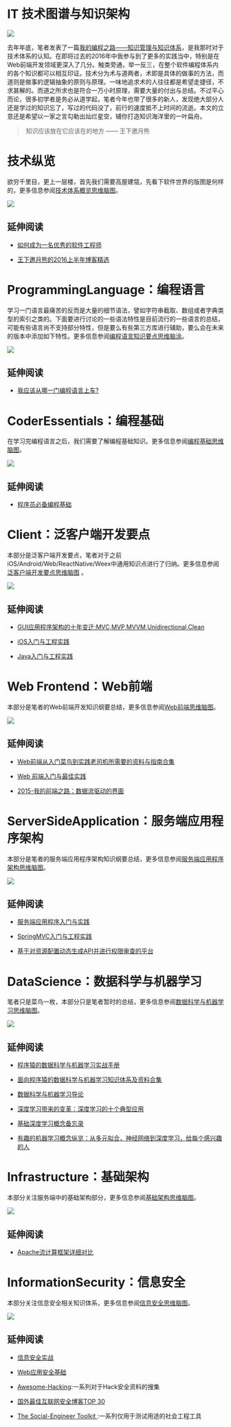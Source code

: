 
# IT 技术图谱与知识架构



![](https://camo.githubusercontent.com/1a7ddd081e0fcc80e7acf9ed04c5705f2028862c/68747470733a2f2f636f64696e672e6e65742f752f686f7465616d2f702f43616368652f6769742f7261772f6d61737465722f323031362f31302f332f312d6d44523069425643615f7a3750655a6864595a7859512e6a706567)


去年年底，笔者发表了一篇[我的编程之路——知识管理与知识体系](https://segmentfault.com/a/1190000004612590)，是我那时对于技术体系的认知。在即将过去的2016年中我参与到了更多的实践当中，特别是在Web前端开发领域更深入了几分。触类旁通，举一反三，在整个软件编程体系内的各个知识都可以相互印证。技术分为术与道两者，术即是具体的做事的方法，而道则是做事的逻辑抽象的原则与原理。一味地追求术的人往往都是希望走捷径，不求甚解的。而道之所求也是符合一万小时原理，需要大量的付出与总结。不过平心而论，很多初学者是务必从道学起，笔者今年也带了很多的新人，发现绝大部分人还是学过的知识忘了，写过的代码没了，前行的速度抵不上时间的流逝。本文的立意还是希望以一家之言勾勒出灿烂星空，辅你打造知识海洋里的一叶扁舟。
> 知识应该放在它应该在的地方 —— 王下邀月熊


# 技术纵览


欲穷千里目，更上一层楼，首先我们需要高屋建瓴，先看下软件世界的版图是何样的，更多信息参阅[技术体系概览思维脑图](https://www.processon.com/view/link/58593ea3e4b0db9f2e1407bb)。


![](https://coding.net/u/hoteam/p/Cache/git/raw/master/2016/12/2/Coder.png)


## 延伸阅读

- [如何成为一名优秀的软件工程师](https://github.com/wxyyxc1992/Coder-Knowledge-Graph/blob/master/how-to-be-a-successful-software-engineer.md)

- [王下邀月熊的2016上半年博客精选](https://segmentfault.com/a/1190000006017467)


# ProgrammingLanguage：编程语言


学习一门语言最痛苦的反而是大量的细节语法，譬如字符串截取、数组或者字典类型的索引之类的。下面要进行讨论的一些语法特性是目前流行的一些语言的总结，可能有些语言尚不支持部分特性，但是要么有些第三方库进行辅助，要么会在未来的版本中添加如下特性。更多信息参阅[编程语言知识要点思维脑涂](https://www.processon.com/view/link/5858d52ce4b0f767285df0b0)。



![](https://coding.net/u/hoteam/p/Cache/git/raw/master/2016/12/2/%25E7%25BC%2596%25E7%25A8%258B%25E8%25AF%25AD%25E8%25A8%2580.png)


## 延伸阅读

- [我应该从哪一门编程语言上车?](https://segmentfault.com/a/1190000007398287)


# CoderEssentials：编程基础


在学习完编程语言之后，我们需要了解编程基础知识。更多信息参阅[编程基础思维脑图](https://www.processon.com/view/link/5858f45be4b0db9f2e0e7ee4)。


![](https://coding.net/u/hoteam/p/Cache/git/raw/master/2016/12/2/CoderEssentials.png)


## 延伸阅读



- [程序员必备编程基础](https://github.com/wxyyxc1992/Coder-Essentials)


# Client：泛客户端开发要点


本部分是泛客户端开发要点，笔者对于之前iOS/Android/Web/ReactNative/Weex中通用知识点进行了归纳。更多信息参阅[泛客户端开发要点思维脑图](https://www.processon.com/view/link/5858fa8fe4b0db9f2e0f548e) 。


![](https://coding.net/u/hoteam/p/Cache/git/raw/master/2016/12/2/Client.png)


## 延伸阅读



- [GUI应用程序架构的十年变迁:MVC,MVP,MVVM,Unidirectional,Clean](https://segmentfault.com/a/1190000006016817)

- [iOS入门与工程实践](https://github.com/wxyyxc1992/iOS-Introduction-And-Best-Practices)

- [Java入门与工程实践](https://github.com/wxyyxc1992/Java-Introduction-And-Best-Practices)


# Web Frontend：Web前端


本部分是笔者的Web前端开发知识纲要总结，更多信息参阅[Web前端思维脑图](https://www.processon.com/view/link/5858cab0e4b04ce387a7cb53)。


![](https://coding.net/u/hoteam/p/Cache/git/raw/master/2016/12/2/Web.png)


## 延伸阅读



- [Web前端从入门菜鸟到实践老司机所需要的资料与指南合集](https://segmentfault.com/a/1190000007611188)

- [Web 前端入门与最佳实践](https://github.com/wxyyxc1992/Web-Frontend-Introduction-And-Best-Practices)

- [2015-我的前端之路：数据流驱动的界面](https://segmentfault.com/a/1190000004292245)




# ServerSideApplication：服务端应用程序架构


本部分是笔者的服务端应用程序架构知识纲要总结，更多信息参阅[服务端应用程序架构思维脑图](https://www.processon.com/view/link/5858fa40e4b0f767286314f3)。


![](https://coding.net/u/hoteam/p/Cache/git/raw/master/2016/12/2/ServerSideApplication.png)


## 延伸阅读



- [服务端应用程序入门与实践](https://github.com/wxyyxc1992/ServerSideApplication-Introduction-And-Practices)

- [SpringMVC入门与工程实践](https://github.com/wxyyxc1992/SpringMVC-Introduction-And-Best-Practices)

- [基于对资源配置动态生成API并进行权限审查的平台](https://github.com/wxyyxc1992/ConfigurableAPIServer)


# DataScience：数据科学与机器学习


笔者只是菜鸟一枚，本部分只是笔者暂时的总结，更多信息参阅[数据科学与机器学习思维脑图](https://www.processon.com/view/link/5858d6a1e4b0c1fa6c6ebdf8)。


![](https://coding.net/u/hoteam/p/Cache/git/raw/master/2016/12/2/DataScience.png)


## 延伸阅读

- [程序猿的数据科学与机器学习实战手册](https://github.com/wxyyxc1992/DataScience-And-MachineLearning-Handbook-For-Coders)

- [面向程序猿的数据科学与机器学习知识体系及资料合集](https://github.com/wxyyxc1992/DataScience-And-MachineLearning-Handbook-For-Coders/DataScience-Reference)



- [数据科学与机器学习导论](https://segmentfault.com/a/1190000005801260)

- [深度学习带来的变革：深度学习的十个典型应用](https://segmentfault.com/a/1190000007391860)

- [基础深度学习概念备忘录](https://zhuanlan.zhihu.com/p/24436419)

- [有趣的机器学习概念纵览：从多元拟合，神经网络到深度学习，给每个感兴趣的人](https://segmentfault.com/a/1190000005746236)


# Infrastructure：基础架构


本部分关注服务端中的基础架构部分，更多信息参阅[基础架构思维脑图](https://www.processon.com/view/link/5858fb18e4b0f76728632fd4)。


![](https://coding.net/u/hoteam/p/Cache/git/raw/master/2016/12/2/Infrastructure.png)


## 延伸阅读



- [Apache流计算框架详细对比](https://segmentfault.com/a/1190000004593949)


# InformationSecurity：信息安全


本部分关注信息安全相关知识体系，更多信息参阅[信息安全思维脑图](https://www.processon.com/view/link/5858f77fe4b0f7672862b84f)。


![](https://coding.net/u/hoteam/p/Cache/git/raw/master/2016/12/2/InfoSecurity.png)


## 延伸阅读



- [信息安全实战](https://github.com/wxyyxc1992/InfoSecurity-In-Action)

- [Web应用安全基础](https://github.com/wxyyxc1992/InfoSecurity-In-Action/blob/master/Reinforce/WebSecurity/basics-of-web-application-security.md)

- [Awesome-Hacking](https://github.com/Hack-with-Github/Awesome-Hacking#awesome-fuzzing):一系列对于Hack安全资料的搜集

- [国外最佳互联网安全博客TOP 30](https://jaq.alibaba.com/community/art/show?articleid=601&f=tt&hmsr=toutiao.io&utm_medium=toutiao.io&utm_source=toutiao.io)

- [The Social-Engineer Toolkit ](https://github.com/trustedsec/social-engineer-toolkit):一系列仅用于测试用途的社会工程工具













